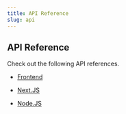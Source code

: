 ```yaml
---
title: API Reference
slug: api
---
```


## API Reference

Check out the following API references.

*   [Frontend](/api/client)&#x20;

*   [Next.JS](/api/nextjs)&#x20;

*   [Node.JS](/api/nodejs)&#x20;
